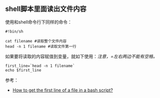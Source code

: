 ## shell脚本里面读出文件内容

使用和shell命令行下同样的命令：

```
#!bin/sh

cat filename #读取整个文件内容
head -n 1 filename #读取文件第一行
```

如果要将读取的内容赋值到变量，就如下使用：*注意，=左右两边不能有空格。*

```
first_line=`head -n 1 filename`
echo $first_line
```


参考：

- [How to get the first line of a file in a bash script?](https://stackoverflow.com/questions/2439579/how-to-get-the-first-line-of-a-file-in-a-bash-script)

